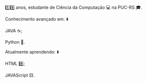 :one::nine: anos, estudante de Ciência da Computação :computer: na PUC-RS :mortar_board:. 

Conhecimento avançado em: :arrow_down:

JAVA :coffee:;

Python :snake:. 

Atualmente aprendendo: :arrow_down:

HTML :hash:;

JAVAScript :yellow_square:.

